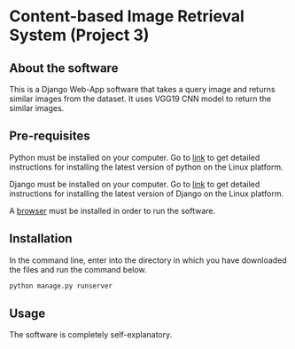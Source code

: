 # Content-based Image Retrieval System (Project 3)

## About the software


This is a Django Web-App software that takes a query image and returns similar images from the dataset. It uses VGG19 CNN model to return the similar images.


## Pre-requisites


Python must be installed on your computer. Go to [link](https://phoenixnap.com/kb/how-to-install-python-3-ubuntu) to get detailed instructions for installing the latest version of python on the Linux platform.


Django must be installed on your computer. Go to [link](https://www.digitalocean.com/community/tutorials/how-to-install-the-django-web-framework-on-ubuntu-20-04) to get detailed instructions for installing the latest version of Django on the Linux platform.


A [browser](https://www.google.com/aclk?sa=l&ai=DChcSEwj32_KpxOfvAhVR10wCHUl8CPEYABABGgJ0bQ&sig=AOD64_1JzL_elPFDLixEd5Ikf0ZpdVSyQA&q&adurl&ved=2ahUKEwjOouqpxOfvAhWloekKHXtRAjgQ0Qx6BAgDEAE) must be installed in order to run the software.

## Installation


In the command line, enter into the directory in which you have downloaded the files and run the command below.


```bash
python manage.py runserver
```

## Usage

The software is completely self-explanatory.